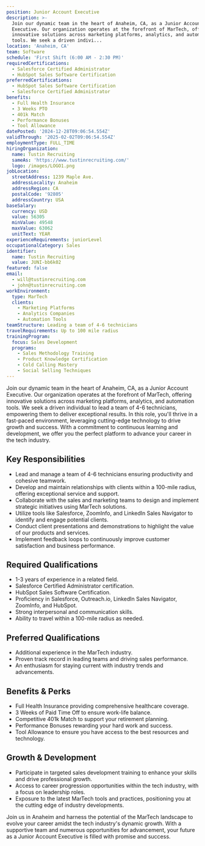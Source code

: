 ```yaml
---
position: Junior Account Executive
description: >-
  Join our dynamic team in the heart of Anaheim, CA, as a Junior Account
  Executive. Our organization operates at the forefront of MarTech, offering
  innovative solutions across marketing platforms, analytics, and automation
  tools. We seek a driven indivi...
location: 'Anaheim, CA'
team: Software
schedule: 'First Shift (6:00 AM - 2:30 PM)'
requiredCertifications:
  - Salesforce Certified Administrator
  - HubSpot Sales Software Certification
preferredCertifications:
  - HubSpot Sales Software Certification
  - Salesforce Certified Administrator
benefits:
  - Full Health Insurance
  - 3 Weeks PTO
  - 401k Match
  - Performance Bonuses
  - Tool Allowance
datePosted: '2024-12-28T09:06:54.554Z'
validThrough: '2025-02-02T09:06:54.554Z'
employmentType: FULL_TIME
hiringOrganization:
  name: Tustin Recruiting
  sameAs: 'https://www.tustinrecruiting.com/'
  logo: /images/LOGO1.png
jobLocation:
  streetAddress: 1239 Maple Ave.
  addressLocality: Anaheim
  addressRegion: CA
  postalCode: '92805'
  addressCountry: USA
baseSalary:
  currency: USD
  value: 56305
  minValue: 49548
  maxValue: 63062
  unitText: YEAR
experienceRequirements: juniorLevel
occupationalCategory: Sales
identifier:
  name: Tustin Recruiting
  value: JUNI-bb6k02
featured: false
email:
  - will@tustinrecruiting.com
  - john@tustinrecruiting.com
workEnvironment:
  type: MarTech
  clients:
    - Marketing Platforms
    - Analytics Companies
    - Automation Tools
teamStructure: Leading a team of 4-6 technicians
travelRequirements: Up to 100 mile radius
trainingProgram:
  focus: Sales Development
  programs:
    - Sales Methodology Training
    - Product Knowledge Certification
    - Cold Calling Mastery
    - Social Selling Techniques
---
```



Join our dynamic team in the heart of Anaheim, CA, as a Junior Account Executive. Our organization operates at the forefront of MarTech, offering innovative solutions across marketing platforms, analytics, and automation tools. We seek a driven individual to lead a team of 4-6 technicians, empowering them to deliver exceptional results. In this role, you'll thrive in a fast-paced environment, leveraging cutting-edge technology to drive growth and success. With a commitment to continuous learning and development, we offer you the perfect platform to advance your career in the tech industry.

## Key Responsibilities
- Lead and manage a team of 4-6 technicians ensuring productivity and cohesive teamwork.
- Develop and maintain relationships with clients within a 100-mile radius, offering exceptional service and support.
- Collaborate with the sales and marketing teams to design and implement strategic initiatives using MarTech solutions.
- Utilize tools like Salesforce, ZoomInfo, and LinkedIn Sales Navigator to identify and engage potential clients.
- Conduct client presentations and demonstrations to highlight the value of our products and services.
- Implement feedback loops to continuously improve customer satisfaction and business performance.

## Required Qualifications
- 1-3 years of experience in a related field.
- Salesforce Certified Administrator certification.
- HubSpot Sales Software Certification.
- Proficiency in Salesforce, Outreach.io, LinkedIn Sales Navigator, ZoomInfo, and HubSpot.
- Strong interpersonal and communication skills.
- Ability to travel within a 100-mile radius as needed.

## Preferred Qualifications
- Additional experience in the MarTech industry.
- Proven track record in leading teams and driving sales performance.
- An enthusiasm for staying current with industry trends and advancements.

## Benefits & Perks
- Full Health Insurance providing comprehensive healthcare coverage.
- 3 Weeks of Paid Time Off to ensure work-life balance.
- Competitive 401k Match to support your retirement planning.
- Performance Bonuses rewarding your hard work and success.
- Tool Allowance to ensure you have access to the best resources and technology.

## Growth & Development
- Participate in targeted sales development training to enhance your skills and drive professional growth.
- Access to career progression opportunities within the tech industry, with a focus on leadership roles.
- Exposure to the latest MarTech tools and practices, positioning you at the cutting edge of industry developments.

Join us in Anaheim and harness the potential of the MarTech landscape to evolve your career amidst the tech industry's dynamic growth. With a supportive team and numerous opportunities for advancement, your future as a Junior Account Executive is filled with promise and success.
